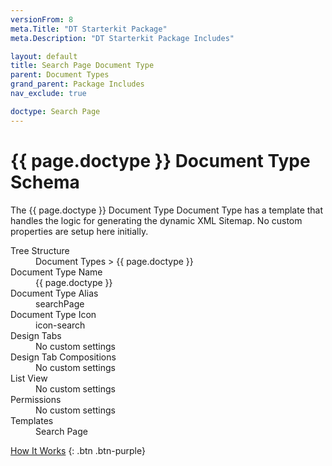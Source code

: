 ```yaml
---
versionFrom: 8
meta.Title: "DT Starterkit Package"
meta.Description: "DT Starterkit Package Includes"

layout: default
title: Search Page Document Type
parent: Document Types
grand_parent: Package Includes
nav_exclude: true

doctype: Search Page
---
```


# {{ page.doctype }} Document Type Schema

The {{ page.doctype }} Document Type Document Type has a template that handles the logic for generating the dynamic XML Sitemap. No custom properties are setup here initially.

<dl>
    <dt>Tree Structure</dt> <dd>Document Types > {{ page.doctype }}</dd>
    <dt>Document Type Name</dt> <dd>{{ page.doctype }}</dd>
    <dt>Document Type Alias</dt> <dd>searchPage</dd>
    <dt>Document Type Icon</dt> <dd>icon-search</dd>
    <dt>Design Tabs</dt> <dd>No custom settings</dd>
    <dt>Design Tab Compositions</dt> <dd>No custom settings</dd>
    <dt>List View</dt> <dd>No custom settings</dd>
    <dt>Permissions</dt> <dd>No custom settings</dd>
    <dt>Templates</dt> <dd>Search Page</dd>
</dl>

[How It Works](/Starterkit-Package/v8/Search.html#how-it-works) 
{: .btn .btn-purple}